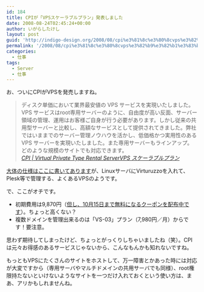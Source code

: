 ```yaml
---
id: 184
title: CPIが「VPSスケーラブルプラン」発表しました
date: 2008-08-24T02:45:24+00:00
author: いがらしたけし
layout: post
guid: 'http://indigo-design.org/2008/08/cpi%e3%81%8c%e3%80%8cvps%e3%82%b9%e3%82%b1%e3%83%bc%e3%83%a9%e3%83%96%e3%83%ab%e3%83%97%e3%83%a9%e3%83%b3%e3%80%8d%e7%99%ba%e8%a1%a8%e3%81%97%e3%81%be%e3%81%97%e3%81%9f/'
permalink: '/2008/08/cpi%e3%81%8c%e3%80%8cvps%e3%82%b9%e3%82%b1%e3%83%bc%e3%83%a9%e3%83%96%e3%83%ab%e3%83%97%e3%83%a9%e3%83%b3%e3%80%8d%e7%99%ba%e8%a1%a8%e3%81%97%e3%81%be%e3%81%97%e3%81%9f/'
categories:
  - 仕事
tags:
  - Server
  - 仕事
---
```

<p>お、ついにCPIがVPSを発売しますね。</p><blockquote cite="http://www.scalable.jp/">ディスク単価において業界最安値の VPS サービスを実現いたしました。VPS サービスはroot専用サーバーのように、自由度が高い反面、サーバー領域の管理、運用はお客様ご自身が行う必要があります。しかし従来の共用型サーバーと比較し、高額なサービスとして提供されてきました。弊社ではいままでのサーバー管理ノウハウを活かし、低価格かつ実用性のある VPS サーバーを実現いたしました。また専用サーバーもラインアップ。どのような規模のサイトでも対応できます。<br /><cite><a href="http://www.scalable.jp/">CPI | Virtual Private Type Rental ServerVPS スケーラブルプラン</a></cite></blockquote><p><a href="http://www.scalable.jp/service/list.html">大体の仕様はここに書いてあります</a>が、LinuxサーバにVirturuzzoを入れて、Plesk等で管理する、よくあるVPSのようです。</p><p>で、ここがオチです。</p><ul><li>初期費用は9,870円（<a href="https://www.scalable.jp/coupon-form/index.cgi">但し、10月15日まで無料になるクーポンを配布中です</a>）。ちょっと高くない？</li><li>複数ドメインを管理出来るのは「VS-03」プラン（7,980円／月）からです！要注意。</li></ul><p>思わず期待してしまったけど、ちょっとがっくりしちゃいましたね（笑）。CPIは元々お得感のあるサービスじゃないから、こんなもんかも知れないですね。</p><p>もっともVPSにたくさんのサイトをホストして、万一障害とかあった時には対応が大変ですから（専用サーバやマルチドメインの共用サーバでも同様）、root権限持たないといけないようなサイトを一つだけ入れておくという使い方は、まあ、アリかもしれませんね。</p>